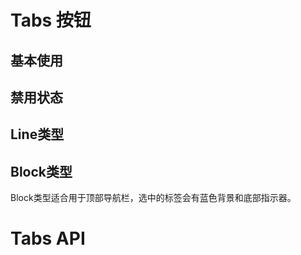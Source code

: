 <script setup>
import Default from './default.vue'
import Disabled from './disabled.vue'
import LineType from './lineType.vue'
import BlockType from './blockType.vue'
import API from './api.vue'
</script>

# Tabs 按钮

## 基本使用

<Preview comp-name="Tabs" demo-name="default">
  <Default />
</Preview>

## 禁用状态

<Preview comp-name="Tabs" demo-name="disabled">
  <Disabled />
</Preview>

## Line类型

<Preview comp-name="Tabs" demo-name="lineType">
  <LineType />
</Preview>

## Block类型

Block类型适合用于顶部导航栏，选中的标签会有蓝色背景和底部指示器。

<Preview comp-name="Tabs" demo-name="blockType">
  <BlockType />
</Preview>

# Tabs API

<API />
